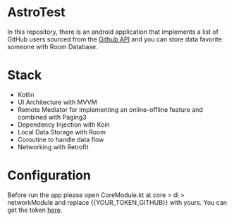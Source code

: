 # AstroTest

In this repository, there is an android application that implements
a list of GitHub users sourced from the [Github API](https://docs.github.com/en/rest) and you can
store data favorite someone with Room Database.

# Stack
- Kotlin
- UI Architecture with MVVM
- Remote Mediator for implementing an online-offline feature and combined with Paging3
- Dependency Injection with Koin
- Local Data Storage with Room
- Coroutine to handle data flow
- Networking with Retrofit

# Configuration
Before run the app please open CoreModule.kt at core > di > networkModule and replace
{{YOUR_TOKEN_GITHUB}} with yours. You can get the token [here](https://github.com/settings/tokens).
